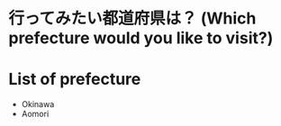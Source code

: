 # 行ってみたい都道府県は？ (Which prefecture would you like to visit?)

# List of prefecture
- Okinawa
- Aomori
